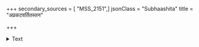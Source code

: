 +++
secondary_sources = [ "MSS_2151",]
jsonClass = "Subhaashita"
title = "अप्रकटवर्तितस्तन"

+++

<details><summary>Text</summary>

अप्रकटवर्तितस्तन- मण्डलिकानिभृतचक्रदर्शिन्यः।  
आवेशयन्ति हृदयं स्मरचर्यागुप्तयोगिन्यः॥
</details>
